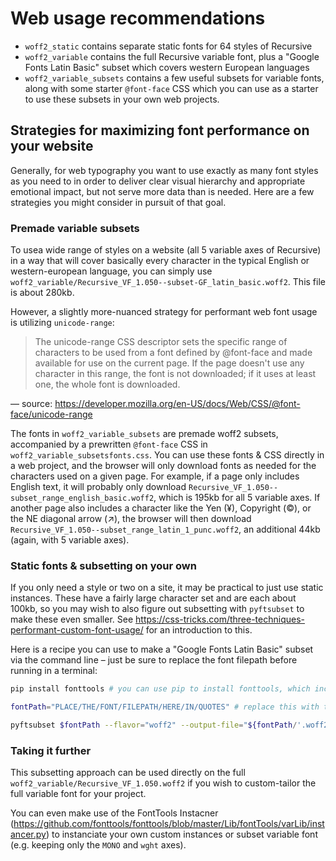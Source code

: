 # Web usage recommendations

- `woff2_static` contains separate static fonts for 64 styles of Recursive
- `woff2_variable` contains the full Recursive variable font, plus a "Google Fonts Latin Basic" subset which covers western European languages
- `woff2_variable_subsets` contains a few useful subsets for variable fonts, along with some starter `@font-face` CSS which you can use as a starter to use these subsets in your own web projects.

## Strategies for maximizing font performance on your website

Generally, for web typography you want to use exactly as many font styles as you need to in order to deliver clear visual hierarchy and appropriate emotional impact, but not serve more data than is needed. Here are a few strategies you might consider in pursuit of that goal.

### Premade variable subsets

To usea wide range of styles on a website (all 5 variable axes of Recursive) in a way that will cover basically every character in the typical English or western-european language, you can simply use `woff2_variable/Recursive_VF_1.050--subset-GF_latin_basic.woff2`. This file is about 280kb.

However, a slightly more-nuanced strategy for performant web font usage is utilizing `unicode-range`:

> The unicode-range CSS descriptor sets the specific range of characters to be used from a font defined by @font-face and made available for use on the current page. If the page doesn't use any character in this range, the font is not downloaded; if it uses at least one, the whole font is downloaded.

— source: https://developer.mozilla.org/en-US/docs/Web/CSS/@font-face/unicode-range

The fonts in `woff2_variable_subsets` are premade woff2 subsets, accompanied by a prewritten `@font-face` CSS in `woff2_variable_subsetsfonts.css`. You can use these fonts & CSS directly in a web project, and the browser will only download fonts as needed for the characters used on a given page. For example, if a page only includes English text, it will probably only download `Recursive_VF_1.050--subset_range_english_basic.woff2`, which is 195kb for all 5 variable axes. If another page also includes a character like the Yen (¥), Copyright (©), or the NE diagonal arrow (↗), the browser will then download `Recursive_VF_1.050--subset_range_latin_1_punc.woff2`, an additional 44kb (again, with 5 variable axes).

### Static fonts & subsetting on your own

If you only need a style or two on a site, it may be practical to just use static instances. These have a fairly large character set and are each about 100kb, so you may wish to also figure out subsetting with `pyftsubset` to make these even smaller. See https://css-tricks.com/three-techniques-performant-custom-font-usage/ for an introduction to this. 

Here is a recipe you can use to make a "Google Fonts Latin Basic" subset via the command line – just be sure to replace the font filepath before running in a terminal:

```bash
pip install fonttools # you can use pip to install fonttools, which includes pyftsubset (https://pip.pypa.io/en/stable/installing/)

fontPath="PLACE/THE/FONT/FILEPATH/HERE/IN/QUOTES" # replace this with the filepath to a woff2 font

pyftsubset $fontPath --flavor="woff2" --output-file="${fontPath/'.woff2'/--subset-GF_latin_basic.woff2}" --unicodes="U+0000-00FF,U+0131,U+0152-0153,U+02BB-02BC,U+02C6,U+02DA,U+02DC,U+2000-206F,U+2074,U+20AC,U+2122,U+2191,U+2193,U+2212,U+2215,U+FEFF,U+FFFD"
```

### Taking it further

This subsetting approach can be used directly on the full `woff2_variable/Recursive_VF_1.050.woff2` if you wish to custom-tailor the full variable font for your project.

You can even make use of the FontTools Instacner (https://github.com/fonttools/fonttools/blob/master/Lib/fontTools/varLib/instancer.py) to instanciate your own custom instances or subset variable font (e.g. keeping only the `MONO` and `wght` axes).
